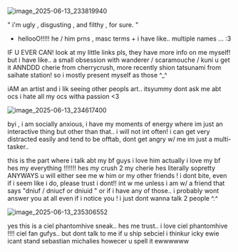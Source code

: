 ![image_2025-06-13_233819940](https://github.com/user-attachments/assets/3f6bc33d-0e9a-4367-a719-7d52765297ba)

 " i'm ugly , disgusting , and filthy , for sure. "
 - hellooO!!!!! he / him prns , masc terms + i have like.. multiple names ... :3

 IF U EVER CAN! look at my little links pls, they have more info on me myself! but i have like.. a small obsession with wanderer / scaramouche / kuni u get it ANNDDD cherie from cherrycrush, more recently shion tatsunami from saihate station! so i mostly present myself as those ^_^

 iAM an artist and i lik seeing other peopls art.. itsyummy dont ask me abt ocs i hate all my ocs witha  passion <3
 
 ![image_2025-06-13_234617400](https://github.com/user-attachments/assets/5e400595-06f7-422e-b662-e569e38e22e0)
 
byi , i am socially anxious, i have my moments of energy where im just an interactive thing but other than that.. i will not int often! i can get very distracted easily and tend to be offtab, dont get angry w/ me im just a multi-tasker.. 

this is the part where i talk abt my bf guys i love him actually i love my bf hes my everything !!!!!!! hes my crush 2 my cherie hes literally sopretty ANYWAYS u will either see me w him or my other friends ! i dont bite, even if i seem like i do, please trust i dont!! int w me unless i am w/ a friend that says "dniuf / dniucf or dniuid " or if i have any of those.. i probably wont answer you at all even if i notice you ! i just dont wanna talk 2 people ^.^

![image_2025-06-13_235306552](https://github.com/user-attachments/assets/facfe657-b039-413a-83f9-906d7199f0b5)

yes this is a ciel phantomhive sneak.. hes me trust.. i love ciel phantomhive !!!! ciel fan gufys.. but dont talk to me if u ship sebciel i thinkur icky ewie icant stand sebastian michalies howecer u spell it ewwwwww
